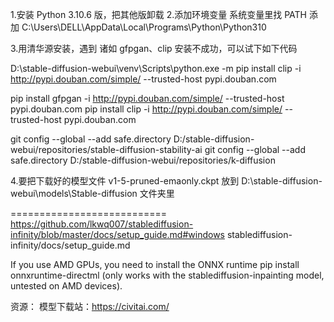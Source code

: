 1.安装 Python 3.10.6 版，把其他版卸载
2.添加环境变量
    系统变量里找 PATH 添加 C:\Users\DELL\AppData\Local\Programs\Python\Python310

3.用清华源安装，遇到 诸如 gfpgan、clip 安装不成功，可以试下如下代码

D:\stable-diffusion-webui\venv\Scripts\python.exe -m pip install clip -i http://pypi.douban.com/simple/ --trusted-host pypi.douban.com

pip install gfpgan -i http://pypi.douban.com/simple/ --trusted-host pypi.douban.com
pip install clip -i http://pypi.douban.com/simple/ --trusted-host pypi.douban.com

git config --global --add safe.directory D:/stable-diffusion-webui/repositories/stable-diffusion-stability-ai
git config --global --add safe.directory D:/stable-diffusion-webui/repositories/k-diffusion

4.要把下载好的模型文件 v1-5-pruned-emaonly.ckpt 放到 D:\stable-diffusion-webui\models\Stable-diffusion 文件夹里


===========================
https://github.com/lkwq007/stablediffusion-infinity/blob/master/docs/setup_guide.md#windows
stablediffusion-infinity/docs/setup_guide.md

If you use AMD GPUs, you need to install the ONNX runtime pip install onnxruntime-directml (only works with the stablediffusion-inpainting model, untested on AMD devices).


资源：
模型下载站：https://civitai.com/

